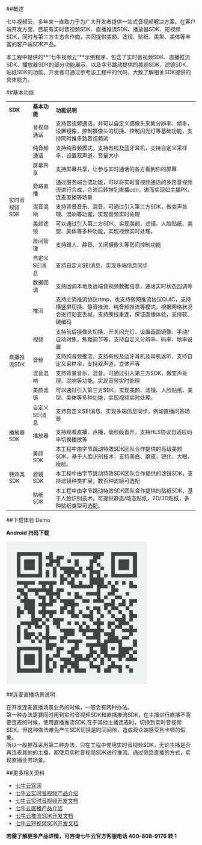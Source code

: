 
##概述

七牛视频云，多年来一直致力于为广大开发者提供一站式音视频解决方案。在客户端开发方面，目前有实时音视频SDK、直播推流SDK、播放器SDK、短视频SDK，同时与第三方生态合作商，共同提供美颜、滤镜、贴纸、美型、美体等丰富的客户端SDK产品。

本工程中提供的**“七牛视频云”**示例程序，包含了实时音视频SDK、直播推流SDK、播放器SDK的部分功能展示，以及字节跳动提供的美颜SDK、滤镜SDK、贴纸SDK的功能。开发者可通过参考该工程中的代码，大致了解相关SDK提供的具体能力。


##基本功能
<style>
table th:first-of-type {
	width: 100px;
}
table th:nth-of-type(2) {
	width: 100px;
}
table th:nth-of-type(3) {
	width: 600px;
}
</style>


<table>
<tr>
	<td><b>SDK</b></td>
	<td><b>基本功能</b></td>
	<td><b>功能说明</b></td>		
</tr>	

<tr>
	<td rowspan="9">实时音视频SDK</td>
	<td>音视频通话</td>
	<td>支持音视频通话，并可以自定义摄像头采集分辨率、帧率，设置镜像，控制摄像头的切换、控制闪光灯等基础功能，支持同时推多路音视频流</td>
</tr>	

<tr>
	<td>纯音频通话</td>
	<td>支持纯音频模式，支持有线及蓝牙耳机，支持自定义采样率，设置双声道、音量大小</td>	
</tr>	

<tr>
	<td>屏幕共享</td>
	<td>支持屏幕共享，让参与实时通话的各方看到你的屏幕</td>
</tr>	

<tr>
	<td>旁路直播</td>
	<td>通过服务端合流功能，可以将实时音视频通话的多路音视频流进行合成，合流后转推到直播cdn，进而实现如主播PK、连麦直播等场景</td>	
</tr>	

<tr>
	<td>混音混响</td>
	<td>支持背景音乐、混音。可通过引入第三方SDK，做变声处理、混响等功能，实现音频实时处理</td>	
</tr>	

<tr>
	<td>美颜滤镜</td>
	<td>可以通过引入第三方SDK，实现美颜、滤镜、人脸贴纸、美型、美体等多种功能，实现视频实时处理。</td>	
</tr>	

<tr>
	<td>房间管理</td>
	<td>支持踢人、静音、关闭摄像头等房间控制功能</td>
</tr>	

<tr>
	<td>自定义SEI消息</td>
	<td>支持自定义SEI消息，实现多端信息同步</td>
</tr>	

<tr>
	<td>数据回调</td>
	<td>支持回调本地及远端音视频数据信息，通话实时状态回调等</td>
</tr>	


<tr>
	<td rowspan="6">直播推流SDK</td>
	<td>推流</td>
	<td>支持主流推流协议rtmp，也支持弱网推流协议QUIC，支持横竖屏切换、静音推流、纯音频推流等模式，根据网络状况会进行动态丢帧，支持断线重连，保证直播体验，支持软、硬编码</td>
</tr>	

<tr>
	<td>视频</td>
	<td>支持前后摄像头切换、开关闪光灯、设置画面镜像、手动/自动对焦，焦距调节等，支持自定义分辨率、码率、帧率设置</td>
</tr>	

<tr>
	<td>音频</td>
	<td>支持纯音频推流，支持有线及蓝牙耳机及耳机返听，支持自定义采样率，支持双声道、立体声等</td>
</tr>	

<tr>
	<td>混音混响</td>
	<td>支持背景音乐、混音。可通过引入第三方SDK，做变声处理、混响等功能，实现音频实时处理</td>	
</tr>	

<tr>
	<td>美颜滤镜</td>
	<td>可以通过引入第三方SDK，实现美颜、滤镜、人脸贴纸、美型、美体等多种功能，实现视频实时处理。</td>	
</tr>	

<tr>
	<td>自定义SEI消息</td>
	<td>支持自定义SEI消息，实现多端信息同步，例如直播问答场景</td>
</tr>	


<tr>
	<td>播放器SDK</td>
	<td>播放器</td>
	<td>支持观看直播、点播，毫秒级首开，支持HLS协议自适应码率切换播放等</td>
</tr>	

<tr>
	<td rowspan="3">特效类SDK</td>
	<td>美颜SDK</td>
	<td>本工程中由字节跳动特效SDK团队合作提供的高级美颜SDK，基于人脸识别技术，支持美白、磨皮、锐化、大眼、瘦脸。</td>
</tr>	

<tr>
	<td>滤镜SDK</td>
	<td>本工程中由字节跳动特效SDK团队合作提供的滤镜SDK，支持滤镜种类扩展，数百种滤镜可选配</td>
</tr>	

<tr>
	<td>贴纸SDK</td>
	<td>本工程中由字节跳动特效SDK团队合作提供的贴纸SDK，基于人脸识别技术，可提供静态/动态贴纸，2D/3D贴纸，多种贴纸类型可选配。</td>
</tr>	

</table>

##下载体验 Demo

**Android 扫码下载**

![](./download.png)


##连麦直播场景说明

在开发连麦直播场景业务的时候，一般会有两种办法。</br>
第一种办法需要同时用到实时音视频SDK和直播推流SDK，在主播进行直播不需要连麦的时候，使用直播推流SDK,在于其他主播连麦时，切换到实时音视频SDK。但这种做法难免产生SDK切换是时间间隙，造成观众端感受到卡顿的假象。</br>
所以一般推荐采用第二种办法，只在工程中使用实时音视频SDK，无论主播是否再连麦其他的主播，都使用实时音视频SDK进行推流。通过旁路直播的方式，实现直播业务场景。


##更多相关资料


- [七牛云官网](https://www.qiniu.com/)
- [七牛云实时音视频产品介绍](https://www.qiniu.com/products/rtn)
- [七牛云实时音视频开发文档](https://doc.qnsdk.com/rtn/)
- [七牛云直播产品介绍](https://www.qiniu.com/products/pili)
- [七牛云推流SDK开发文档](https://developer.qiniu.com/pili/sdk/5028/push-the-sdk-download-experience)
- [七牛云短视频SDK开发文档](https://developer.qiniu.com/pili/sdk/3731/short-video)

**若需了解更多产品详情，可咨询七牛云官方客服电话 400-808-9176 转 1**










